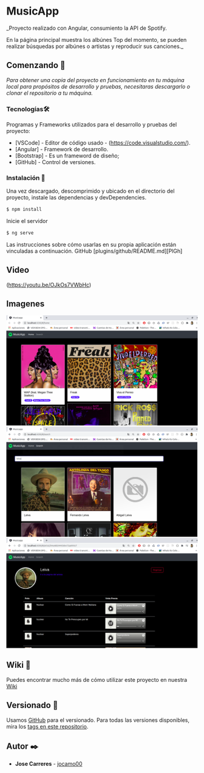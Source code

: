 # MusicApp

_Proyecto realizado con Angular, consumiento la API de Spotify.

En la página principal muestra los albúnes Top del momento, se pueden realizar búsquedas por albúnes o artistas y reproducir sus canciones._


## Comenzando 🚀

_Para obtener una copia del proyecto en funcionamiento en tu máquina local para propósitos de desarrollo y pruebas, necesitaras descargarlo o clonar el repositorio a tu máquina._


### Tecnologías🛠️

Programas y Frameworks utilizados para el desarrollo y pruebas del proyecto:

* [VSCode] - Editor de código usado - (https://code.visualstudio.com/).
* [Angular] - Framework de desarrollo.
* [Bootstrap] - Es un frameword de diseño;
* [GitHub] - Control de versiones.


### Instalación 🔧

Una vez descargado, descomprimido y ubicado en el directorio del proyecto, instale las dependencias y devDependencies.

```sh
$ npm install
```

Inicie el servidor

```sh
$ ng serve
```

Las instrucciones sobre cómo usarlas en su propia aplicación están vinculadas a continuación.
GitHub  [plugins/github/README.md][PlGh] 


## Video
(https://youtu.be/OJkOs7VWbHc)


## Imagenes

![Screenshot](01.png)
![Screenshot](02.png)
![Screenshot](03.png)


## Wiki 📖

Puedes encontrar mucho más de cómo utilizar este proyecto en nuestra [Wiki](https://github.com/jocamo00/Angular_Proyecto_MusicApp)

## Versionado 📌

Usamos [GitHub](https://github.com/) para el versionado. Para todas las versiones disponibles, mira los [tags en este repositorio](https://github.com/jocamo00/Angular_Proyecto_MusicApp).

## Autor ✒️

* **Jose Carreres** - [jocamo00](https://github.com/jocamo00)









